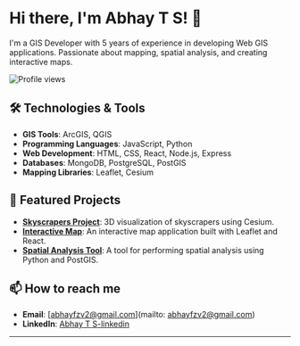 # Hi there, I'm Abhay T S! 👋

I'm a GIS Developer with 5 years of experience in developing Web GIS applications. Passionate about mapping, spatial analysis, and creating interactive maps.

![Profile views](https://komarev.com/ghpvc/?username=johndoe&color=green)

## 🛠️ Technologies & Tools
- **GIS Tools**: ArcGIS, QGIS
- **Programming Languages**: JavaScript, Python
- **Web Development**: HTML, CSS, React, Node.js, Express
- **Databases**: MongoDB, PostgreSQL, PostGIS
- **Mapping Libraries**: Leaflet, Cesium

## 🌟 Featured Projects
- **[Skyscrapers Project](https://github.com/johndoe/skyscrapers-project)**: 3D visualization of skyscrapers using Cesium.
- **[Interactive Map](https://github.com/johndoe/interactive-map)**: An interactive map application built with Leaflet and React.
- **[Spatial Analysis Tool](https://github.com/johndoe/spatial-analysis-tool)**: A tool for performing spatial analysis using Python and PostGIS.


## 📫 How to reach me
- **Email**: [abhayfzv2@gmail.com](mailto: abhayfzv2@gmail.com)
- **LinkedIn**: [Abhay T S-linkedin](https://www.linkedin.com/in/abhay-t-s?utm_source=share&utm_campaign=share_via&utm_content=profile&utm_medium=android_app)


------
